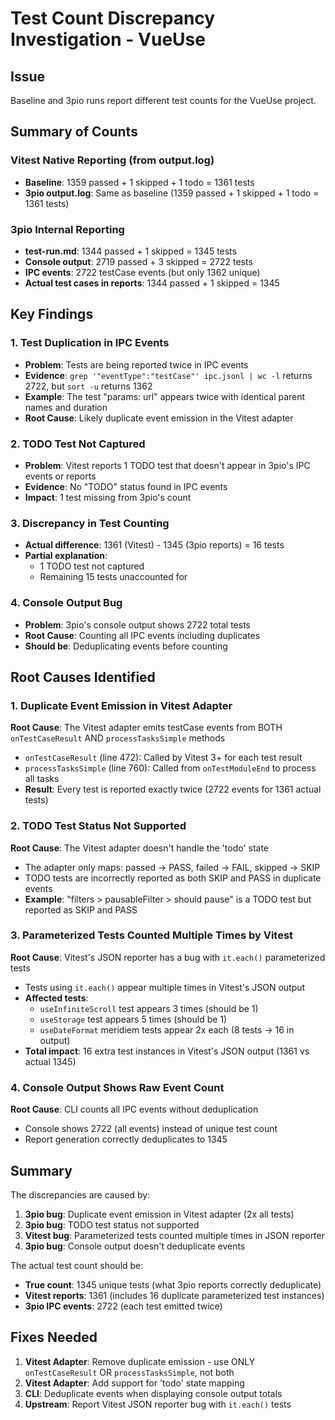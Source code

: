 # Test Count Discrepancy Investigation - VueUse

## Issue
Baseline and 3pio runs report different test counts for the VueUse project.

## Summary of Counts

### Vitest Native Reporting (from output.log)
- **Baseline**: 1359 passed + 1 skipped + 1 todo = 1361 tests
- **3pio output.log**: Same as baseline (1359 passed + 1 skipped + 1 todo = 1361 tests)

### 3pio Internal Reporting
- **test-run.md**: 1344 passed + 1 skipped = 1345 tests
- **Console output**: 2719 passed + 3 skipped = 2722 tests
- **IPC events**: 2722 testCase events (but only 1362 unique)
- **Actual test cases in reports**: 1344 passed + 1 skipped = 1345

## Key Findings

### 1. Test Duplication in IPC Events
- **Problem**: Tests are being reported twice in IPC events
- **Evidence**: `grep '"eventType":"testCase"' ipc.jsonl | wc -l` returns 2722, but `sort -u` returns 1362
- **Example**: The test "params: url" appears twice with identical parent names and duration
- **Root Cause**: Likely duplicate event emission in the Vitest adapter

### 2. TODO Test Not Captured
- **Problem**: Vitest reports 1 TODO test that doesn't appear in 3pio's IPC events or reports
- **Evidence**: No "TODO" status found in IPC events
- **Impact**: 1 test missing from 3pio's count

### 3. Discrepancy in Test Counting
- **Actual difference**: 1361 (Vitest) - 1345 (3pio reports) = 16 tests
- **Partial explanation**:
  - 1 TODO test not captured
  - Remaining 15 tests unaccounted for

### 4. Console Output Bug
- **Problem**: 3pio's console output shows 2722 total tests
- **Root Cause**: Counting all IPC events including duplicates
- **Should be**: Deduplicating events before counting

## Root Causes Identified

### 1. Duplicate Event Emission in Vitest Adapter
**Root Cause**: The Vitest adapter emits testCase events from BOTH `onTestCaseResult` AND `processTasksSimple` methods
- `onTestCaseResult` (line 472): Called by Vitest 3+ for each test result
- `processTasksSimple` (line 760): Called from `onTestModuleEnd` to process all tasks
- **Result**: Every test is reported exactly twice (2722 events for 1361 actual tests)

### 2. TODO Test Status Not Supported
**Root Cause**: The Vitest adapter doesn't handle the 'todo' state
- The adapter only maps: passed → PASS, failed → FAIL, skipped → SKIP
- TODO tests are incorrectly reported as both SKIP and PASS in duplicate events
- **Example**: "filters > pausableFilter > should pause" is a TODO test but reported as SKIP and PASS

### 3. Parameterized Tests Counted Multiple Times by Vitest
**Root Cause**: Vitest's JSON reporter has a bug with `it.each()` parameterized tests
- Tests using `it.each()` appear multiple times in Vitest's JSON output
- **Affected tests**:
  - `useInfiniteScroll` test appears 3 times (should be 1)
  - `useStorage` test appears 5 times (should be 1)
  - `useDateFormat` meridiem tests appear 2x each (8 tests → 16 in output)
- **Total impact**: 16 extra test instances in Vitest's JSON output (1361 vs actual 1345)

### 4. Console Output Shows Raw Event Count
**Root Cause**: CLI counts all IPC events without deduplication
- Console shows 2722 (all events) instead of unique test count
- Report generation correctly deduplicates to 1345

## Summary

The discrepancies are caused by:
1. **3pio bug**: Duplicate event emission in Vitest adapter (2x all tests)
2. **3pio bug**: TODO test status not supported
3. **Vitest bug**: Parameterized tests counted multiple times in JSON reporter
4. **3pio bug**: Console output doesn't deduplicate events

The actual test count should be:
- **True count**: 1345 unique tests (what 3pio reports correctly deduplicate)
- **Vitest reports**: 1361 (includes 16 duplicate parameterized test instances)
- **3pio IPC events**: 2722 (each test emitted twice)

## Fixes Needed

1. **Vitest Adapter**: Remove duplicate emission - use ONLY `onTestCaseResult` OR `processTasksSimple`, not both
2. **Vitest Adapter**: Add support for 'todo' state mapping
3. **CLI**: Deduplicate events when displaying console output totals
4. **Upstream**: Report Vitest JSON reporter bug with `it.each()` tests